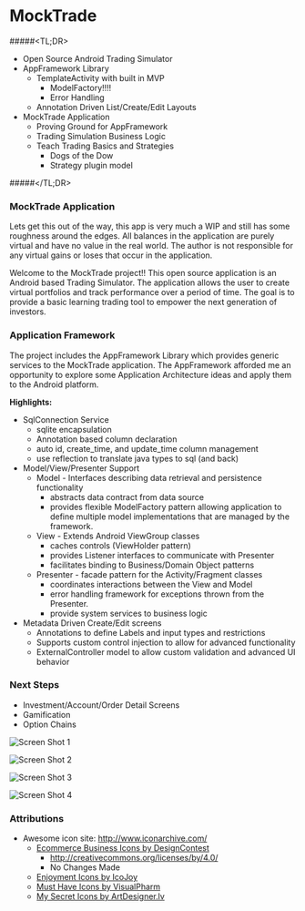 MockTrade 
===============================


#####&lt;TL;DR&gt;

* Open Source Android Trading Simulator
* AppFramework Library
    * TemplateActivity with built in MVP
        * ModelFactory!!!!
        * Error Handling
    * Annotation Driven List/Create/Edit Layouts
* MockTrade Application
    * Proving Ground for AppFramework
    * Trading Simulation Business Logic
    * Teach Trading Basics and Strategies 
        * Dogs of the Dow
        * Strategy plugin model

#####&lt;/TL;DR&gt;

### MockTrade Application
Lets get this out of the way, this app is very much a WIP and still has 
some roughness around the edges. All balances in the application are purely 
virtual and have no value in the real world. The author is not responsible 
for any virtual gains or loses that occur in the application. 

Welcome to the MockTrade project!! This open source application is an Android 
based Trading Simulator. The application allows the user to create virtual 
portfolios and track performance over a period of time. The goal is to 
provide a basic learning trading tool to empower the next generation of investors. 

### Application Framework
The project includes the AppFramework Library which provides generic services 
to the MockTrade application. The AppFramework afforded me an opportunity to 
explore some Application Architecture ideas and apply them to the Android platform. 

**Highlights:**

* SqlConnection Service
    * sqlite encapsulation
    * Annotation based column declaration
    * auto id, create_time, and update_time column management
    * use reflection to translate java types to sql (and back)
* Model/View/Presenter Support
    * Model - Interfaces describing data retrieval and persistence functionality
        * abstracts data contract from data source
        * provides flexible ModelFactory pattern allowing application to define multiple 
        model implementations that are managed by the framework. 
    * View - Extends Android ViewGroup classes
        * caches controls (ViewHolder pattern)
        * provides Listener interfaces to communicate with Presenter
        * facilitates binding to Business/Domain Object patterns
    * Presenter - facade pattern for the Activity/Fragment classes
        * coordinates interactions between the View and Model 
        * error handling framework for exceptions thrown from the Presenter. 
        * provide system services to business logic
* Metadata Driven Create/Edit screens
    * Annotations to define Labels and input types and restrictions
    * Supports custom control injection to allow for advanced functionality
    * ExternalController model to allow custom validation and advanced UI behavior

### Next Steps
* Investment/Account/Order Detail Screens
* Gamification
* Option Chains

![Screen Shot 1](./Mocktrade_ss1.png)

![Screen Shot 2](./Mocktrade_ss2.png)

![Screen Shot 3](./Mocktrade_ss3.png)

![Screen Shot 4](./Mocktrade_ss4.png)

### Attributions
* Awesome icon site: http://www.iconarchive.com/
    * [Ecommerce Business Icons by DesignContest](http://www.designcontest.com) 
        * http://creativecommons.org/licenses/by/4.0/
        * No Changes Made
    * [Enjoyment Icons by IcoJoy](http://www.icojoy.com)
    * [Must Have Icons by VisualPharm](http://www.visualpharm.com/)
    * [My Secret Icons by ArtDesigner.lv](http://artdesigner.lv/) 



